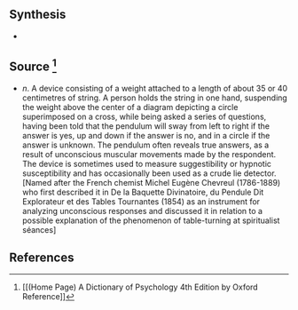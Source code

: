 ## Synthesis
- 
## Source [^1]
- $n$. A device consisting of a weight attached to a length of about 35 or 40 centimetres of string. A person holds the string in one hand, suspending the weight above the center of a diagram depicting a circle superimposed on a cross, while being asked a series of questions, having been told that the pendulum will sway from left to right if the answer is yes, up and down if the answer is no, and in a circle if the answer is unknown. The pendulum often reveals true answers, as a result of unconscious muscular movements made by the respondent. The device is sometimes used to measure suggestibility or hypnotic susceptibility and has occasionally been used as a crude lie detector. \[Named after the French chemist Michel Eugène Chevreul (1786-1889) who first described it in De la Baquette Divinatoire, du Pendule Dit Explorateur et des Tables Tournantes (1854) as an instrument for analyzing unconscious responses and discussed it in relation to a possible explanation of the phenomenon of table-turning at spiritualist séances]
## References

[^1]: [[(Home Page) A Dictionary of Psychology 4th Edition by Oxford Reference]]